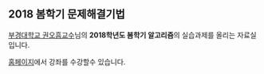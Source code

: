 ## 2018 봄학기 문제해결기법
  
[부경대학교 권오흠교수](http://alg.pknu.ac.kr/)님의 **2018학년도 봄학기 알고리즘**의 실습과제를 올리는 자료실입니다.  
  
[홈페이지](http://alg.pknu.ac.kr/t/topic/577)에서 강좌를 수강할수 있습니다.


